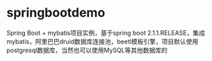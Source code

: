 # springbootdemo
Spring Boot + mybatis项目实例，基于spring boot 2.1.1.RELEASE，集成mybatis，阿里巴巴druid数据库连接池，beetl模板引擎，项目默认使用postgresql数据库，当然也可以使用MySQL等其他数据库的
